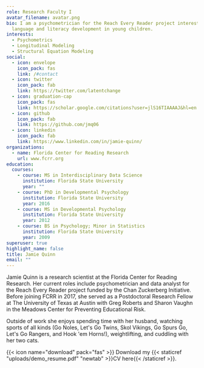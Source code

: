 ```yaml
---
role: Research Faculty I
avatar_filename: avatar.png
bio: I am a psychometrician for the Reach Every Reader project interested in
  language and literacy development in young children.
interests:
  - Psychometrics
  - Longitudinal Modeling
  - Structural Equation Modeling
social:
  - icon: envelope
    icon_pack: fas
    link: /#contact
  - icon: twitter
    icon_pack: fab
    link: https://twitter.com/latentchange
  - icon: graduation-cap
    icon_pack: fas
    link: https://scholar.google.com/citations?user=jlS16TIAAAAJ&hl=en
  - icon: github
    icon_pack: fab
    link: https://github.com/jmq06
  - icon: linkedin
    icon_pack: fab
    link: https://www.linkedin.com/in/jamie-quinn/
organizations:
  - name: Florida Center for Reading Research
    url: www.fcrr.org
education:
  courses:
    - course: MS in Interdisciplinary Data Science
      institution: Florida State University
      year: ""
    - course: PhD in Developmental Psychology
      institution: Florida State University
      year: 2016
    - course: MS in Developmental Psychology
      institution: Florida State University
      year: 2012
    - course: BS in Psychology; Minor in Statistics
      institution: Florida State University
      year: 2009
superuser: true
highlight_name: false
title: Jamie Quinn
email: ""
---
```

Jamie Quinn is a research scientist at the Florida Center for Reading Research. Her current roles include psychometrician and data analyst for the Reach Every Reader project funded by the Chan Zuckerberg Initiative.  Before joining FCRR in 2017, she served as a Postdoctoral Research Fellow at The University of Texas at Austin with Greg Roberts and Sharon Vaughn in the Meadows Center for Preventing Educational Risk. 

Outside of work she enjoys spending time with her husband, watching sports of all kinds (Go Noles, Let's Go Twins, Skol Vikings, Go Spurs Go, Let's Go Rangers, and Hook 'em Horns!), weightlifting, and cuddling with her two cats. 

{{< icon name="download" pack="fas" >}} Download my {{< staticref "uploads/demo_resume.pdf" "newtab" >}}CV here{{< /staticref >}}.